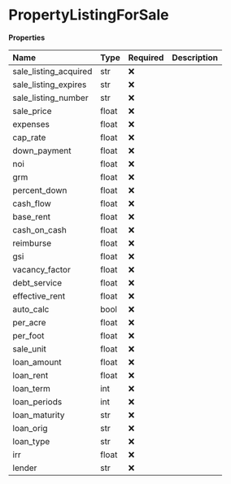 # PropertyListingForSale

**Properties**

| Name                  | Type  | Required | Description |
| :-------------------- | :---- | :------- | :---------- |
| sale_listing_acquired | str   | ❌       |             |
| sale_listing_expires  | str   | ❌       |             |
| sale_listing_number   | str   | ❌       |             |
| sale_price            | float | ❌       |             |
| expenses              | float | ❌       |             |
| cap_rate              | float | ❌       |             |
| down_payment          | float | ❌       |             |
| noi                   | float | ❌       |             |
| grm                   | float | ❌       |             |
| percent_down          | float | ❌       |             |
| cash_flow             | float | ❌       |             |
| base_rent             | float | ❌       |             |
| cash_on_cash          | float | ❌       |             |
| reimburse             | float | ❌       |             |
| gsi                   | float | ❌       |             |
| vacancy_factor        | float | ❌       |             |
| debt_service          | float | ❌       |             |
| effective_rent        | float | ❌       |             |
| auto_calc             | bool  | ❌       |             |
| per_acre              | float | ❌       |             |
| per_foot              | float | ❌       |             |
| sale_unit             | float | ❌       |             |
| loan_amount           | float | ❌       |             |
| loan_rent             | float | ❌       |             |
| loan_term             | int   | ❌       |             |
| loan_periods          | int   | ❌       |             |
| loan_maturity         | str   | ❌       |             |
| loan_orig             | str   | ❌       |             |
| loan_type             | str   | ❌       |             |
| irr                   | float | ❌       |             |
| lender                | str   | ❌       |             |

<!-- This file was generated by liblab | https://liblab.com/ -->
